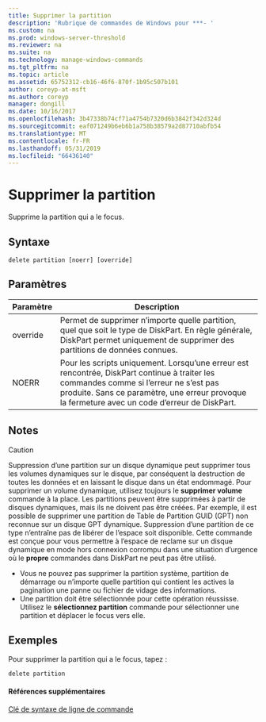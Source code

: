 ```yaml
---
title: Supprimer la partition
description: 'Rubrique de commandes de Windows pour ***- '
ms.custom: na
ms.prod: windows-server-threshold
ms.reviewer: na
ms.suite: na
ms.technology: manage-windows-commands
ms.tgt_pltfrm: na
ms.topic: article
ms.assetid: 65752312-cb16-46f6-870f-1b95c507b101
author: coreyp-at-msft
ms.author: coreyp
manager: dongill
ms.date: 10/16/2017
ms.openlocfilehash: 3b47338b74cf71a4754b7320d6b3842f342d324d
ms.sourcegitcommit: eaf071249b6eb6b1a758b38579a2d87710abfb54
ms.translationtype: MT
ms.contentlocale: fr-FR
ms.lasthandoff: 05/31/2019
ms.locfileid: "66436140"
---
```

# <a name="delete-partition"></a>Supprimer la partition



Supprime la partition qui a le focus.

## <a name="syntax"></a>Syntaxe

```
delete partition [noerr] [override]
```

## <a name="parameters"></a>Paramètres

|Paramètre|Description|
|---------|-----------|
|override|Permet de supprimer n’importe quelle partition, quel que soit le type de DiskPart. En règle générale, DiskPart permet uniquement de supprimer des partitions de données connues.|
|NOERR|Pour les scripts uniquement. Lorsqu’une erreur est rencontrée, DiskPart continue à traiter les commandes comme si l’erreur ne s’est pas produite. Sans ce paramètre, une erreur provoque la fermeture avec un code d’erreur de DiskPart.|

## <a name="remarks"></a>Notes

> [!CAUTION]
> Suppression d’une partition sur un disque dynamique peut supprimer tous les volumes dynamiques sur le disque, par conséquent la destruction de toutes les données et en laissant le disque dans un état endommagé. Pour supprimer un volume dynamique, utilisez toujours le **supprimer volume** commande à la place. Les partitions peuvent être supprimées à partir de disques dynamiques, mais ils ne doivent pas être créées. Par exemple, il est possible de supprimer une partition de Table de Partition GUID (GPT) non reconnue sur un disque GPT dynamique. Suppression d’une partition de ce type n’entraîne pas de libérer de l’espace soit disponible. Cette commande est conçue pour vous permettre à l’espace de reclame sur un disque dynamique en mode hors connexion corrompu dans une situation d’urgence où le **propre** commandes dans DiskPart ne peut pas être utilisé.
> -   Vous ne pouvez pas supprimer la partition système, partition de démarrage ou n’importe quelle partition qui contient les actives la pagination une panne ou fichier de vidage des informations.
> -   Une partition doit être sélectionnée pour cette opération réussisse. Utilisez le **sélectionnez partition** commande pour sélectionner une partition et déplacer le focus vers elle.

## <a name="BKMK_examples"></a>Exemples

Pour supprimer la partition qui a le focus, tapez :
```
delete partition
```

#### <a name="additional-references"></a>Références supplémentaires

[Clé de syntaxe de ligne de commande](command-line-syntax-key.md)

